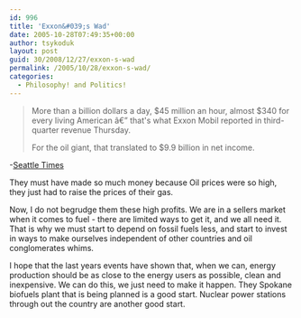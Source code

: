 ```yaml
---
id: 996
title: 'Exxon&#039;s Wad'
date: 2005-10-28T07:49:35+00:00
author: tsykoduk
layout: post
guid: 30/2008/12/27/exxon-s-wad
permalink: /2005/10/28/exxon-s-wad/
categories:
  - Philosophy! and Politics!
---
```

<blockquote>More than a billion dollars a day, $45 million an hour, almost $340 for every living American â€” that's what Exxon Mobil reported in third-quarter revenue Thursday.

<p>For the oil giant, that translated to $9.9 billion in net income.</blockquote></p>


<p>-<a href="http://seattletimes.nwsource.com/html/businesstecinexpensive.hnology/2002588325_oilearns28.html">Seattle Times</a></p>


<p>They must have made so much money because Oil prices were so high, they just had to raise the prices of their gas.</p>


<p>Now, I do not begrudge them these high profits. We are in a sellers market when it comes to fuel - there are limited ways to get it, and we all need it. That is why we must start to depend on fossil fuels less, and start to invest in ways to make ourselves independent of other countries and oil conglomerates whims.</p>


<p>I hope that the last years events have shown that, when we can, energy production should be as close to the energy users as possible, clean and inexpensive. We can do this, we just need to make it happen. They Spokane biofuels plant that is being planned is a good start. Nuclear power stations through out the country are another good start.</p>